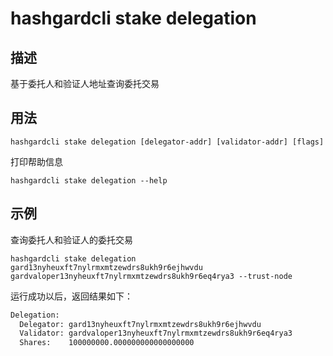 # hashgardcli stake delegation

## 描述

基于委托人和验证人地址查询委托交易

## 用法

```
hashgardcli stake delegation [delegator-addr] [validator-addr] [flags]
```

打印帮助信息
```
hashgardcli stake delegation --help
```

## 示例

查询委托人和验证人的委托交易

```shell
hashgardcli stake delegation gard13nyheuxft7nylrmxmtzewdrs8ukh9r6ejhwvdu gardvaloper13nyheuxft7nylrmxmtzewdrs8ukh9r6eq4rya3 --trust-node
```

运行成功以后，返回结果如下：

```txt
Delegation:
  Delegator: gard13nyheuxft7nylrmxmtzewdrs8ukh9r6ejhwvdu
  Validator: gardvaloper13nyheuxft7nylrmxmtzewdrs8ukh9r6eq4rya3
  Shares:    100000000.000000000000000000
```
